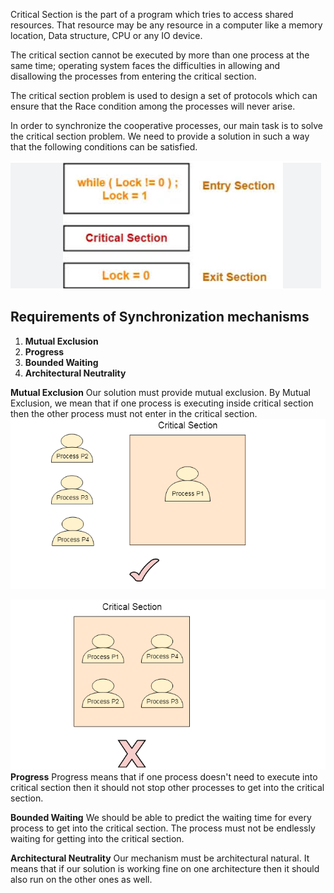  Critical Section is the part of a program which tries to access shared resources. That resource may be any resource in a computer like a memory location, Data structure, CPU or any IO device.

The critical section cannot be executed by more than one process at the same time; operating system faces the difficulties in allowing and disallowing the processes from entering the critical section.

The critical section problem is used to design a set of protocols which can ensure that the Race condition among the processes will never arise.

In order to synchronize the cooperative processes, our main task is to solve the critical section problem. We need to provide a solution in such a way that the following conditions can be satisfied.

![screen](./images/2.0.png)

## Requirements of Synchronization mechanisms
1. **Mutual Exclusion**
2. **Progress**
3.  **Bounded Waiting**
4. **Architectural Neutrality**

**Mutual Exclusion**
Our solution must provide mutual exclusion. By Mutual Exclusion, we mean that if one process is executing inside critical section then the other process must not enter in the critical section.
![screen](./images/2.1.png)

![screen](./images/2.2.png)
**Progress**
Progress means that if one process doesn't need to execute into critical section then it should not stop other processes to get into the critical section.


**Bounded Waiting**
We should be able to predict the waiting time for every process to get into the critical section. The process must not be endlessly waiting for getting into the critical section.

**Architectural Neutrality**
Our mechanism must be architectural natural. It means that if our solution is working fine on one architecture then it should also run on the other ones as well.

